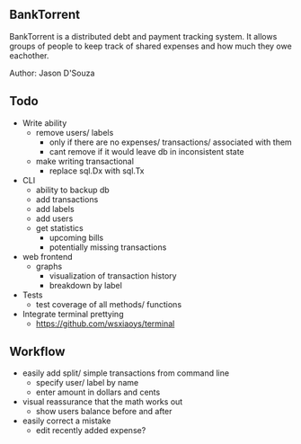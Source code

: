 BankTorrent
-----------

BankTorrent is a distributed debt and payment tracking system. It allows
groups of people to keep track of shared expenses and how much they owe
eachother.

Author: Jason D'Souza


Todo
----
- Write ability
  - remove users/ labels
    - only if there are no expenses/ transactions/ associated with them
    - cant remove if it would leave db in inconsistent state
  - make writing transactional
    - replace sql.Dx with sql.Tx
- CLI
  - ability to backup db
  - add transactions
  - add labels
  - add users
  - get statistics
    - upcoming bills
    - potentially missing transactions
- web frontend
  - graphs
    - visualization of transaction history
    - breakdown by label
- Tests
  - test coverage of all methods/ functions
- Integrate terminal prettying
  - https://github.com/wsxiaoys/terminal


Workflow
--------
- easily add split/ simple transactions from command line
  - specify user/ label by name
  - enter amount in dollars and cents
- visual reassurance that the math works out
  - show users balance before and after
- easily correct a mistake
  - edit recently added expense?

